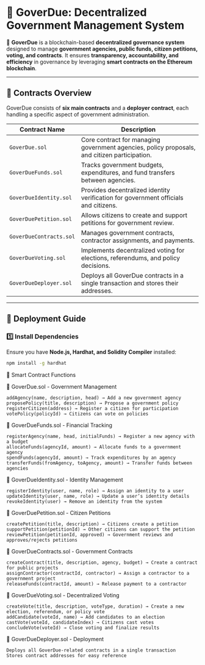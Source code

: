 # 📜 GoverDue: Decentralized Government Management System

🚀 **GoverDue** is a blockchain-based **decentralized governance system** designed to manage **government agencies, public funds, citizen petitions, voting, and contracts**. It ensures **transparency, accountability, and efficiency** in governance by leveraging **smart contracts on the Ethereum blockchain**.

---

## 📂 Contracts Overview  

GoverDue consists of **six main contracts** and a **deployer contract**, each handling a specific aspect of government administration.  

| Contract Name            | Description |
|-------------------------|-------------|
| `GoverDue.sol`          | Core contract for managing government agencies, policy proposals, and citizen participation. |
| `GoverDueFunds.sol`     | Tracks government budgets, expenditures, and fund transfers between agencies. |
| `GoverDueIdentity.sol`  | Provides decentralized identity verification for government officials and citizens. |
| `GoverDuePetition.sol`  | Allows citizens to create and support petitions for government review. |
| `GoverDueContracts.sol` | Manages government contracts, contractor assignments, and payments. |
| `GoverDueVoting.sol`    | Implements decentralized voting for elections, referendums, and policy decisions. |
| `GoverDueDeployer.sol`  | Deploys all GoverDue contracts in a single transaction and stores their addresses. |

---

## 🔧 Deployment Guide  

### 1️⃣ Install Dependencies  
Ensure you have **Node.js, Hardhat, and Solidity Compiler** installed:  
```sh
npm install -g hardhat
```

📜 Smart Contract Functions

🔹 GoverDue.sol - Government Management

    addAgency(name, description, head) → Add a new government agency
    proposePolicy(title, description) → Propose a government policy
    registerCitizen(address) → Register a citizen for participation
    votePolicy(policyId) → Citizens can vote on policies

🔹 GoverDueFunds.sol - Financial Tracking

    registerAgency(name, head, initialFunds) → Register a new agency with a budget
    allocateFunds(agencyId, amount) → Allocate funds to a government agency
    spendFunds(agencyId, amount) → Track expenditures by an agency
    transferFunds(fromAgency, toAgency, amount) → Transfer funds between agencies

🔹 GoverDueIdentity.sol - Identity Management

    registerIdentity(user, name, role) → Assign an identity to a user
    updateIdentity(user, name, role) → Update a user’s identity details
    revokeIdentity(user) → Remove an identity from the system

🔹 GoverDuePetition.sol - Citizen Petitions

    createPetition(title, description) → Citizens create a petition
    supportPetition(petitionId) → Other citizens can support the petition
    reviewPetition(petitionId, approved) → Government reviews and approves/rejects petitions

🔹 GoverDueContracts.sol - Government Contracts

    createContract(title, description, agency, budget) → Create a contract for public projects
    assignContractor(contractId, contractor) → Assign a contractor to a government project
    releaseFunds(contractId, amount) → Release payment to a contractor

🔹 GoverDueVoting.sol - Decentralized Voting

    createVote(title, description, voteType, duration) → Create a new election, referendum, or policy vote
    addCandidate(voteId, name) → Add candidates to an election
    castVote(voteId, candidateIndex) → Citizens cast votes
    concludeVote(voteId) → Close voting and finalize results

🔹 GoverDueDeployer.sol - Deployment

    Deploys all GoverDue-related contracts in a single transaction
    Stores contract addresses for easy reference
